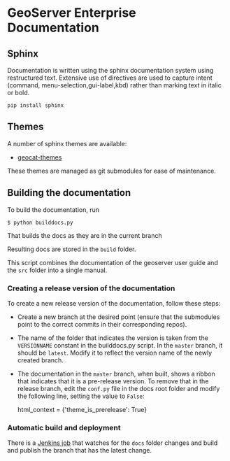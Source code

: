 # GeoServer Enterprise Documentation

## Sphinx

Documentation is written using the sphinx documentation system using restructured text. Extensive use of directives are used to capture intent (command, menu-selection,gui-label,kbd) rather than marking text in italic or bold.


	pip install sphinx


## Themes

A number of sphinx themes are available:

* [geocat-themes](https://github.com/GeoCat/geocat-themes)

These themes are managed as git submodules for ease of maintenance.


## Building the documentation


To build the documentation, run


	$ python builddocs.py

That builds the docs as they are in the current branch

Resulting docs are stored in the ``build`` folder.

This script combines the documentation of the geoserver user guide and the ``src`` folder into a single manual.


### Creating a release version of the documentation

To create a new release version of the documentation, follow these steps:

- Create a new branch at the desired point (ensure that the submodules point to the correct commits in their corresponding repos).

- The name of the folder that indicates the version is taken from the ``VERSIONNAME`` constant in the builddocs.py script. In the ``master`` branch, it should be ``latest``. Modify it to reflect the version name of the newly created branch.

- The documentation in the ``master`` branch, when built, shows a ribbon that indicates that it is a pre-release version. To remove that in the release branch, edit the ``conf.py`` file in the docs root folder and modify the following line, setting the value to ``False``:

	html_context = {'theme_is_prerelease': True}

### Automatic build and deployment

There is a [Jenkins job](https://eos.geocat.net/jenkins/job/build-geoserver-enterprise-docs-pipeline) that watches for the `docs` folder changes and build and publish the branch that has the latest change.


